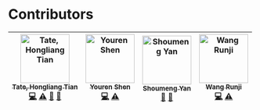 # Contributors

<!-- ALL-CONTRIBUTORS-LIST:START - Do not remove or modify this section -->
<!-- prettier-ignore -->
| [<img src="https://avatars0.githubusercontent.com/u/568208?v=4" width="100px;" alt="Tate, Hongliang Tian"/><br /><sub><b>Tate, Hongliang Tian</b></sub>](https://github.com/tatetian)<br />[💻](https://github.com/occlum/libos/commits?author=tatetian "Code") [⚠️](https://github.com/occlum/libos/commits?author=tatetian "Tests") [📖](https://github.com/occlum/libos/commits?author=tatetian "Documentation") [🚧](#maintenance-tatetian "Maintenance") | [<img src="https://avatars1.githubusercontent.com/u/5778943?v=4" width="100px;" alt="Youren Shen"/><br /><sub><b>Youren Shen</b></sub>](http://yourenis.me)<br />[💻](https://github.com/occlum/libos/commits?author=Yourens "Code") [⚠️](https://github.com/occlum/libos/commits?author=Yourens "Tests") | [<img src="https://avatars1.githubusercontent.com/u/1940384?v=4" width="100px;" alt="Shoumeng Yan"/><br /><sub><b>Shoumeng Yan</b></sub>](https://github.com/ysminnpu)<br />[🤔](#ideas-ysminnpu "Ideas, Planning, & Feedback") [💼](#business-ysminnpu "Business development") | [<img src="https://avatars0.githubusercontent.com/u/15158738?v=4" width="100px;" alt="Wang Runji"/><br /><sub><b>Wang Runji</b></sub>](https://wangrunji.com)<br />[💻](https://github.com/occlum/libos/commits?author=wangrunji0408 "Code") [⚠️](https://github.com/occlum/libos/commits?author=wangrunji0408 "Tests") |
| :---: | :---: | :---: | :---: |
<!-- ALL-CONTRIBUTORS-LIST:END -->
